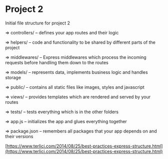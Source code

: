 # Project 2

Initial file structure for project 2

=> controllers/ – defines your app routes and their logic

=> helpers/ – code and functionality to be shared by different parts of the project

=> middlewares/ – Express middlewares which process the incoming requests before handling them down to the routes

=> models/ – represents data, implements business logic and handles storage

=> public/ – contains all static files like images, styles and javascript

=> views/ – provides templates which are rendered and served by your routes

=> tests/ – tests everything which is in the other folders

=> app.js – initializes the app and glues everything together

=> package.json – remembers all packages that your app depends on and their versions

[https://www.terlici.com/2014/08/25/best-practices-express-structure.html](https://www.terlici.com/2014/08/25/best-practices-express-structure.html)